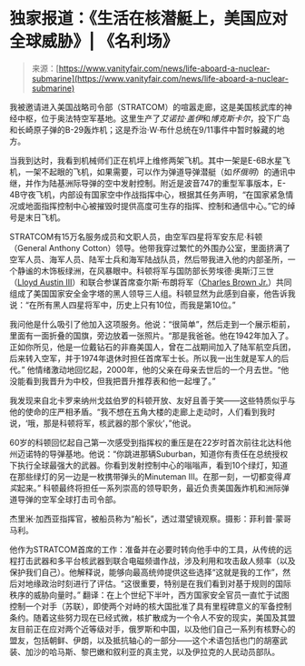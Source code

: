 <!--yml

category: 未分类

date: 2024-05-29 13:24:12

-->

# 独家报道：《生活在核潜艇上，美国应对全球威胁》| 《名利场》

> 来源：[https://www.vanityfair.com/news/life-aboard-a-nuclear-submarine](https://www.vanityfair.com/news/life-aboard-a-nuclear-submarine)

我被邀请进入美国战略司令部（STRATCOM）的喧嚣走廊，这是美国核武库的神经中枢，位于奥法特空军基地。这里生产了*艾诺拉·盖伊*和*博克斯卡尔*，投下广岛和长崎原子弹的B-29轰炸机；这是乔治·W·布什总统在9/11事件中暂时躲藏的地方。

当我到达时，我看到机械师们正在机坪上维修两架飞机。其中一架是E-6B水星飞机，一架不起眼的飞机，如果需要，可以作为弹道导弹潜艇（如*怀俄明*）的通讯中继，并作为陆基洲际导弹的空中发射控制。附近是波音747的重型军事版本，E-4B守夜飞机，内部设有国家空中作战指挥中心，根据其任务声明，“在国家紧急情况或地面指挥控制中心被摧毁时提供高度可生存的指挥、控制和通信中心。”它的绰号是末日飞机。

STRATCOM有15万名服务成员和文职人员，由空军四星将军安东尼·科顿（General Anthony Cotton）领导。他带我穿过繁忙的外围办公室，里面挤满了空军人员、海军人员、陆军士兵和海军陆战队员，然后带我进入他的内部圣所，一个静谧的木饰板绿洲，在风暴眼中。科顿将军与国防部长劳埃德·奥斯汀三世（[Lloyd Austin III](https://www.nytimes.com/2024/01/13/us/politics/lloyd-austin-private-public.html)）和联合参谋首席查尔斯·布朗将军（[Charles Brown Jr.](https://www.nytimes.com/2023/09/29/us/politics/general-cq-brown-joint-chiefs.html)）共同组成了美国国家安全金字塔的黑人领导三人组。科顿显然为此感到自豪，他告诉我说：“在所有黑人四星将军中，历史上只有10位，而我是第10位。”

我问他是什么吸引了他加入这项服务。他说：“很简单”，然后走到一个展示柜前，里面有一面折叠的国旗，旁边放着一张照片。“那是我爸爸。他在1942年加入了。正如你所见，他是一位戴钻石的非裔美国人，曾在二战期间加入了陆军航空兵团，后来转入空军，并于1974年退休时担任首席军士长。所以我一出生就是军人的后代。” 他情绪激动地回忆起，2000年，他的父亲在母亲去世后的一个月去世。“他没能看到我晋升为中校，但我把晋升推荐表和他一起埋了。”

我发现来自北卡罗来纳州戈兹伯罗的科顿开放、友好且善于笑——这些特质似乎与他的使命的庄严相矛盾。“我不想在五角大楼的走廊上走动时，人们看到我时说，‘哦，那是科顿将军，核武器的那个家伙’，”他说。

60岁的科顿回忆起自己第一次感受到指挥权的重压是在22岁时首次前往北达科他州迈诺特的导弹基地。他说：“你跳进那辆Suburban，知道你有责任在总统授权下执行全球最强大的武器。你看到发射控制中心的嗡嗡声，看到10个绿灯，知道在那些绿灯的另一边是一枚携带弹头的Minuteman III。在那一刻，一切都变得*真实*起来。” 科顿最终将担任一系列崇高的领导职务，最近负责美国轰炸机和洲际弹道导弹的空军全球打击司令部。

杰里米·加西亚指挥官，被船员称为“船长”，透过潜望镜观察。摄影：菲利普·蒙哥马利。

他作为STRATCOM首席的工作：准备并在必要时转向他手中的工具，从传统的远程打击武器和多平台核武器到联合电磁频谱作战，涉及利用和攻击敌人频率（以及保护我们自己）。他解释说，能够向最高统帅提供这些选择“这就是我的工作”，然后对地缘政治时刻进行了评估。“这很重要，特别是在我们看到对基于规则的国际秩序的威胁向量时。” 翻译：在上个世纪下半叶，西方国家安全官员一直忙于试图控制一个对手（苏联），即使两个对峙的核大国批准了具有里程碑意义的军备控制条约。随着这些努力现在已经式微，核扩散成为一个令人不安的现实，美国及其盟友目前正在应对两个近等级对手，俄罗斯和中国，以及他们自己一系列有核野心的盟友，包括朝鲜、伊朗，以及抵抗轴心的一部分——这个术语包括也门的胡塞武装、加沙的哈马斯、黎巴嫩和叙利亚的真主党，以及伊拉克的人民动员部队。
